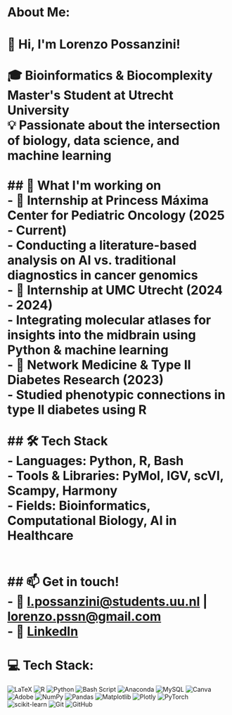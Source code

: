 # About Me:
# 👋 Hi, I'm Lorenzo Possanzini!<br><br>🎓 **Bioinformatics & Biocomplexity Master's Student** at Utrecht University   <br>💡 Passionate about the intersection of **biology, data science, and machine learning**  <br><br>## 🔬 What I'm working on<br>- 🏥 **Internship at Princess Máxima Center for Pediatric Oncology (2025 - Current)**  <br>  - Conducting a **literature-based analysis** on AI vs. traditional diagnostics in cancer genomics  <br>- 🧠 **Internship at UMC Utrecht (2024 - 2024)**  <br>  - Integrating **molecular atlases** for insights into the midbrain using Python & machine learning  <br>- 🧬 **Network Medicine & Type II Diabetes Research (2023)**  <br>  - Studied **phenotypic connections** in type II diabetes using R  <br><br>## 🛠 Tech Stack<br>- **Languages**: Python, R, Bash  <br>- **Tools & Libraries**: PyMol, IGV, scVI, Scampy, Harmony  <br>- **Fields**: Bioinformatics, Computational Biology, AI in Healthcare  <br><br><br>## 📫 Get in touch!<br>- 📧 l.possanzini@students.uu.nl | lorenzo.pssn@gmail.com  <br>- 💼 [LinkedIn](https://www.linkedin.com/in/lorenzo-possanzini-3b054027b?lipi=urn%3Ali%3Apage%3Ad_flagship3_profile_view_base_contact_details%3BzEdrSxJhSsGTUtoS4mCA0Q%3D%3D) 


# 💻 Tech Stack:
![LaTeX](https://img.shields.io/badge/latex-%23008080.svg?style=for-the-badge&logo=latex&logoColor=white) ![R](https://img.shields.io/badge/r-%23276DC3.svg?style=for-the-badge&logo=r&logoColor=white) ![Python](https://img.shields.io/badge/python-3670A0?style=for-the-badge&logo=python&logoColor=ffdd54) ![Bash Script](https://img.shields.io/badge/bash_script-%23121011.svg?style=for-the-badge&logo=gnu-bash&logoColor=white) ![Anaconda](https://img.shields.io/badge/Anaconda-%2344A833.svg?style=for-the-badge&logo=anaconda&logoColor=white) ![MySQL](https://img.shields.io/badge/mysql-4479A1.svg?style=for-the-badge&logo=mysql&logoColor=white) ![Canva](https://img.shields.io/badge/Canva-%2300C4CC.svg?style=for-the-badge&logo=Canva&logoColor=white) ![Adobe](https://img.shields.io/badge/adobe-%23FF0000.svg?style=for-the-badge&logo=adobe&logoColor=white) ![NumPy](https://img.shields.io/badge/numpy-%23013243.svg?style=for-the-badge&logo=numpy&logoColor=white) ![Pandas](https://img.shields.io/badge/pandas-%23150458.svg?style=for-the-badge&logo=pandas&logoColor=white) ![Matplotlib](https://img.shields.io/badge/Matplotlib-%23ffffff.svg?style=for-the-badge&logo=Matplotlib&logoColor=black) ![Plotly](https://img.shields.io/badge/Plotly-%233F4F75.svg?style=for-the-badge&logo=plotly&logoColor=white) ![PyTorch](https://img.shields.io/badge/PyTorch-%23EE4C2C.svg?style=for-the-badge&logo=PyTorch&logoColor=white) ![scikit-learn](https://img.shields.io/badge/scikit--learn-%23F7931E.svg?style=for-the-badge&logo=scikit-learn&logoColor=white) ![Git](https://img.shields.io/badge/git-%23F05033.svg?style=for-the-badge&logo=git&logoColor=white) ![GitHub](https://img.shields.io/badge/github-%23121011.svg?style=for-the-badge&logo=github&logoColor=white)
